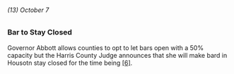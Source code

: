 ###### (13) October 7

### Bar to Stay Closed

Governor Abbott allows counties to opt to let bars open with a 50% capacity but the Harris County Judge announces that she will make bard in Housotn stay closed for the time being [[6]](https://houston.eater.com/2020/8/19/21376060/houston-coronavirus-pandemic-restaurants-timeline-reopening). 